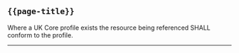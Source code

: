 ## <code>{{page-title}}</code>

Where a UK Core profile exists the resource being referenced SHALL conform to the profile.

---